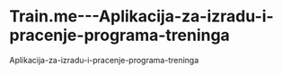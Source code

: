 # Train.me---Aplikacija-za-izradu-i-pracenje-programa-treninga
Aplikacija-za-izradu-i-pracenje-programa-treninga
